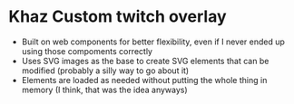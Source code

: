 # Khaz Custom twitch overlay 
- Built on web components for better flexibility, even if I never ended up using those compoments correctly
- Uses SVG images as the base to create SVG elements that can be modified (probably a silly way to go about it)
- Elements are loaded as needed without putting the whole thing in memory (I think, that was the idea anyways)
